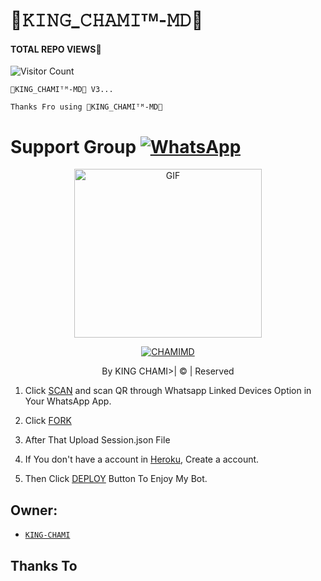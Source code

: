 # 💫𝙺𝙸𝙽𝙶_𝙲𝙷𝙰𝙼𝙸ᵀᴹ-𝙼𝙳💫
#### TOTAL REPO VIEWS📍
![Visitor Count](https://profile-counter.glitch.me/terror-boy/count.svg)

    💫𝙺𝙸𝙽𝙶_𝙲𝙷𝙰𝙼𝙸ᵀᴹ-𝙼𝙳💫 V3...


   
   
   
   
   ```Thanks Fro using 💫𝙺𝙸𝙽𝙶_𝙲𝙷𝙰𝙼𝙸ᵀᴹ-𝙼𝙳💫```


# Support Group <a href="watsapp group link"><img alt="WhatsApp" src="https://img.shields.io/badge/-Whatsapp%20Group-lightgrey?style=for-the-badge&logo=whatsapp&logoColor=white"/></a>


 </a>

</p>

<div align="center">

  <p align="center">

<img src="https://i.ibb.co/K0nmnF3/chami.png" alt="GIF" width="300" height="270"/>

</p>

  <p align="center">

<a href="#"><img title="CHAMIMD" src="https://img.shields.io/badge/King-chami-green?colorA=%23ff0000&colorB=%23017e40&style=for-the-badge"></a>

</p>

</div>

<p align="center">By KING CHAMI>| © | Reserved  </br> 
 

1. Click [SCAN](https://replit.com/@kingchamiya/-?v=1) and scan QR through Whatsapp Linked Devices Option in Your WhatsApp App.

2. Click [FORK](https://github.com/KINGCHAMIYA00/KING-CHAMI-V1/fork)

2. After That Upload Session.json File

3. If You don't have a account in [Heroku](https://signup.heroku.com/), Create a account.

5. Then Click [DEPLOY](https://heroku.com/deploy) Button To Enjoy My Bot.




## Owner:
* [`KING-CHAMI`](https://github.com/KINGCHAMIYA00)

## Thanks To
